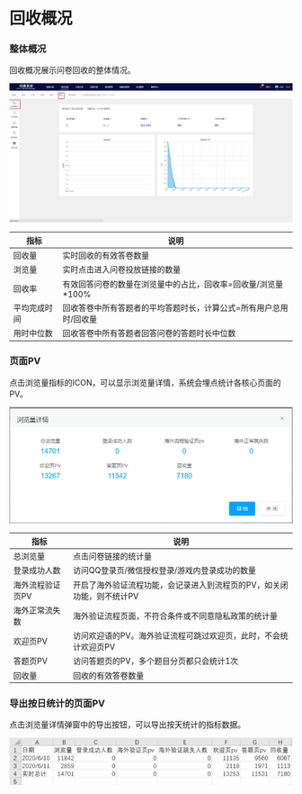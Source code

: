 # 回收概况

### 整体概况

回收概况展示问卷回收的整体情况。

![整体概况](../../../.gitbook/assets/Snipaste_2023-10-08_15-14-27.png)

| 指标     | 说明                                  |
| ------ | ----------------------------------- |
| 回收量    | 实时回收的有效答卷数量                         |
| 浏览量    | 实时点击进入问卷投放链接的数量                     |
| 回收率    | 有效回答问卷的数量在浏览量中的占比，回收率=回收量/浏览量\*100% |
| 平均完成时间 | 回收答卷中所有答题者的平均答题时长，计算公式=所有用户总用时/回收量  |
| 用时中位数  | 回收答卷中所有答题者回答问卷的答题时长中位数              |

### 页面PV

点击浏览量指标的ICON，可以显示浏览量详情，系统会埋点统计各核心页面的PV。

![各页面统计量](<../../../.gitbook/assets/image (463).png>)

| 指标        | 说明                                    |
| --------- | ------------------------------------- |
| 总浏览量      | 点击问卷链接的统计量                            |
| 登录成功人数    | 访问QQ登录页/微信授权登录/游戏内登录成功的数量             |
| 海外流程验证页PV | 开启了海外验证流程功能，会记录进入到流程页的PV，如关闭功能，则不统计PV |
| 海外正常流失数   | 海外验证流程页面，不符合条件或不同意隐私政策的统计量            |
| 欢迎页PV     | 访问欢迎语的PV。海外验证流程可跳过欢迎页，此时，不会统计欢迎页PV    |
| 答题页PV     | 访问答题页的PV，多个题目分页都只会统计1次                |
| 回收量       | 回收的有效答卷数量                             |

### 导出按日统计的页面PV

点击浏览量详情弹窗中的导出按钮，可以导出按天统计的指标数据。

![按天记录](<../../../.gitbook/assets/image (614).png>)

